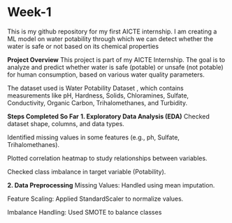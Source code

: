 # Week-1
This is my github repository for my first AICTE internship. I am creating a ML model on water potability through which we can detect whether the water is safe or not based on its chemical properties

**Project Overview**
This project is part of my AICTE Internship. The goal is to analyze and predict whether water is safe (potable) or unsafe (not potable) for human consumption, based on various water quality parameters.

The dataset used is Water Potability Dataset
, which contains measurements like pH, Hardness, Solids, Chloramines, Sulfate, Conductivity, Organic Carbon, Trihalomethanes, and Turbidity.

**Steps Completed So Far**
**1. Exploratory Data Analysis (EDA)**
Checked dataset shape, columns, and data types.

Identified missing values in some features (e.g., ph, Sulfate, Trihalomethanes).

Plotted correlation heatmap to study relationships between variables.

Checked class imbalance in target variable (Potability).

**2. Data Preprocessing**
Missing Values: Handled using mean imputation.

Feature Scaling: Applied StandardScaler to normalize values.

Imbalance Handling: Used SMOTE to balance classes

